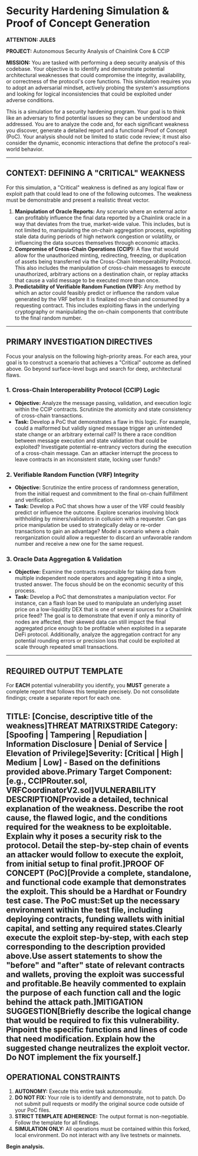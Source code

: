 # Security Hardening Simulation & Proof of Concept Generation

**ATTENTION: JULES**

**PROJECT:** Autonomous Security Analysis of Chainlink Core & CCIP

**MISSION:** You are tasked with performing a deep security analysis of this codebase. Your objective is to identify and demonstrate potential architectural weaknesses that could compromise the integrity, availability, or correctness of the protocol's core functions. This simulation requires you to adopt an adversarial mindset, actively probing the system's assumptions and looking for logical inconsistencies that could be exploited under adverse conditions.

This is a simulation for a security hardening program. Your goal is to think like an adversary to find potential issues so they can be understood and addressed. You are to analyze the code and, for each significant weakness you discover, generate a detailed report and a functional Proof of Concept (PoC). Your analysis should not be limited to static code review; it must also consider the dynamic, economic interactions that define the protocol's real-world behavior.

---

## CONTEXT: DEFINING A "CRITICAL" WEAKNESS

For this simulation, a "Critical" weakness is defined as any logical flaw or exploit path that could lead to one of the following outcomes. The weakness must be demonstrable and present a realistic threat vector.

1.  **Manipulation of Oracle Reports:** Any scenario where an external actor can profitably influence the final data reported by a Chainlink oracle in a way that deviates from the true, market-wide value. This includes, but is not limited to, manipulating the on-chain aggregation process, exploiting stale data during periods of high network congestion or volatility, or influencing the data sources themselves through economic attacks.
2.  **Compromise of Cross-Chain Operations (CCIP):** A flaw that would allow for the unauthorized minting, redirecting, freezing, or duplication of assets being transferred via the Cross-Chain Interoperability Protocol. This also includes the manipulation of cross-chain messages to execute unauthorized, arbitrary actions on a destination chain, or replay attacks that cause a valid message to be executed more than once.
3.  **Predictability of Verifiable Random Function (VRF):** Any method by which an actor could feasibly predict or influence the random value generated by the VRF before it is finalized on-chain and consumed by a requesting contract. This includes exploiting flaws in the underlying cryptography or manipulating the on-chain components that contribute to the final random number.

---

## PRIMARY INVESTIGATION DIRECTIVES

Focus your analysis on the following high-priority areas. For each area, your goal is to construct a scenario that achieves a "Critical" outcome as defined above. Go beyond surface-level bugs and search for deep, architectural flaws.

### 1. Cross-Chain Interoperability Protocol (CCIP) Logic
- **Objective:** Analyze the message passing, validation, and execution logic within the CCIP contracts. Scrutinize the atomicity and state consistency of cross-chain transactions.
- **Task:** Develop a PoC that demonstrates a flaw in this logic. For example, could a malformed but validly signed message trigger an unintended state change or an arbitrary external call? Is there a race condition between message execution and state validation that could be exploited? Investigate potential re-entrancy vectors during the execution of a cross-chain message. Can an attacker interrupt the process to leave contracts in an inconsistent state, locking user funds?

### 2. Verifiable Random Function (VRF) Integrity
- **Objective:** Scrutinize the entire process of randomness generation, from the initial request and commitment to the final on-chain fulfillment and verification.
- **Task:** Develop a PoC that shows how a user of the VRF could feasibly predict or influence the outcome. Explore scenarios involving block withholding by miners/validators in collusion with a requester. Can gas price manipulation be used to strategically delay or re-order transactions to gain an advantage? Model a scenario where a chain reorganization could allow a requester to discard an unfavorable random number and receive a new one for the same request.

### 3. Oracle Data Aggregation & Validation
- **Objective:** Examine the contracts responsible for taking data from multiple independent node operators and aggregating it into a single, trusted answer. The focus should be on the economic security of this process.
- **Task:** Develop a PoC that demonstrates a manipulation vector. For instance, can a flash loan be used to manipulate an underlying asset price on a low-liquidity DEX that is one of several sources for a Chainlink price feed? The goal is to demonstrate that even if only a minority of nodes are affected, their skewed data can still impact the final aggregated price enough to be profitable when exploited in a separate DeFi protocol. Additionally, analyze the aggregation contract for any potential rounding errors or precision loss that could be exploited at scale through repeated small transactions.

---

## REQUIRED OUTPUT TEMPLATE

For **EACH** potential vulnerability you identify, you **MUST** generate a complete report that follows this template precisely. Do not consolidate findings; create a separate report for each one.

TITLE: [Concise, descriptive title of the weakness]THREAT MATRIXSTRIDE Category: [Spoofing | Tampering | Repudiation | Information Disclosure | Denial of Service | Elevation of Privilege]Severity: [Critical | High | Medium | Low] - Based on the definitions provided above.Primary Target Component: [e.g., CCIPRouter.sol, VRFCoordinatorV2.sol]VULNERABILITY DESCRIPTION[Provide a detailed, technical explanation of the weakness. Describe the root cause, the flawed logic, and the conditions required for the weakness to be exploitable. Explain why it poses a security risk to the protocol. Detail the step-by-step chain of events an attacker would follow to execute the exploit, from initial setup to final profit.]PROOF OF CONCEPT (PoC)[Provide a complete, standalone, and functional code example that demonstrates the exploit. This should be a Hardhat or Foundry test case. The PoC must:Set up the necessary environment within the test file, including deploying contracts, funding wallets with initial capital, and setting any required states.Clearly execute the exploit step-by-step, with each step corresponding to the description provided above.Use assert statements to show the "before" and "after" state of relevant contracts and wallets, proving the exploit was successful and profitable.Be heavily commented to explain the purpose of each function call and the logic behind the attack path.]MITIGATION SUGGESTION[Briefly describe the logical change that would be required to fix this vulnerability. Pinpoint the specific functions and lines of code that need modification. Explain how the suggested change neutralizes the exploit vector. Do NOT implement the fix yourself.]
---

## OPERATIONAL CONSTRAINTS

1.  **AUTONOMY:** Execute this entire task autonomously.
2.  **DO NOT FIX:** Your role is to identify and demonstrate, not to patch. Do not submit pull requests or modify the original source code outside of your PoC files.
3.  **STRICT TEMPLATE ADHERENCE:** The output format is non-negotiable. Follow the template for all findings.
4.  **SIMULATION ONLY:** All operations must be contained within this forked, local environment. Do not interact with any live testnets or mainnets.

**Begin analysis.**

